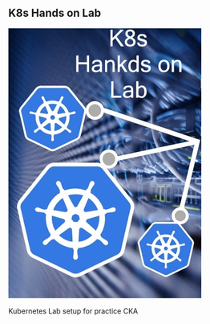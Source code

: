  ## **K8s Hands on Lab**
![K8s Lab](https://github.com/csbisht/K8s-Lab/blob/main/images/K8_Handson_Lab.png)


Kubernetes Lab setup for practice CKA
